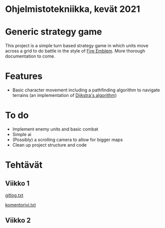 # Ohjelmistotekniikka, kevät 2021

# Generic strategy game
This project is a simple turn based strategy game in which units move across a grid to do battle in the style of [Fire Emblem](https://en.wikipedia.org/wiki/Fire_Emblem:_Shadow_Dragon_and_the_Blade_of_Light). More thorough documentation to come.

# Features
* Basic character movement including a pathfinding algorithm to navigate terrains (an implementation of [Dijkstra's algorithm](https://en.wikipedia.org/wiki/Dijkstra%27s_algorithm)) 

# To do
* Implement enemy units and basic combat
* Simple ai
* (Possibly) a scrolling camera to allow for bigger maps
* Clean up project structure and code

# Tehtävät

## Viikko 1

[gitlog.txt](https://github.com/RadicalOyster/ot-harjoitustyo/blob/master/laskarit/viikko1/gitlog.txt)

[komentorivi.txt](https://github.com/RadicalOyster/ot-harjoitustyo/blob/master/laskarit/viikko1/komentorivi.txt)

## Viikko 2
